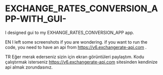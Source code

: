 # EXCHANGE_RATES_CONVERSION_APP-WITH_GUI-
I designed gui to my EXHANGE_RATES_CONVERSION_APP app.

EN
I left some screenshots if you are wondering.
if you want to run the code, you need to have an api from https://v6.exchangerate-api.com .

TR
Eğer merak ederseniz sizin için ekran görüntüleri paylaştım.
Kodu çalıştırmak isterseniz https://v6.exchangerate-api.com sitesinden kendinize api almak zorundasınız.






